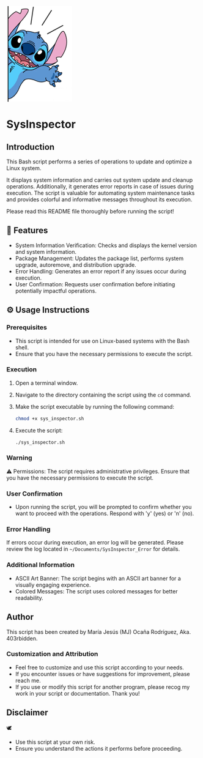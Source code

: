 ![Stitch wavin hand](https://github.com/403rbidden/Scripting-en-Linux/blob/main/SysInspector/stitch_waving_hand.png)

# SysInspector

## Introduction
This Bash script performs a series of operations to update and optimize a Linux system. 


It displays system information and carries out system update and cleanup operations. 
Additionally, it generates error reports in case of issues during execution. 
The script is valuable for automating system maintenance tasks and provides colorful and informative messages throughout its execution.


Please read this README file thoroughly before running the script!

## 🌈 Features
- System Information Verification: Checks and displays the kernel version and system information.
- Package Management: Updates the package list, performs system upgrade, autoremove, and distribution upgrade.
- Error Handling: Generates an error report if any issues occur during execution.
- User Confirmation: Requests user confirmation before initiating potentially impactful operations.

## ⚙️ Usage Instructions

### Prerequisites
- This script is intended for use on Linux-based systems with the Bash shell.
- Ensure that you have the necessary permissions to execute the script.

### Execution
1. Open a terminal window.
2. Navigate to the directory containing the script using the `cd` command.
3. Make the script executable by running the following command:

    ```bash
    chmod +x sys_inspector.sh
    ```
5. Execute the script:

    ```bash
    ./sys_inspector.sh
    ```

### Warning
⚠️ 
Permissions: The script requires administrative privileges. 
Ensure that you have the necessary permissions to execute the script.

### User Confirmation
- Upon running the script, you will be prompted to confirm whether you want to proceed with the operations. 
Respond with 'y' (yes) or 'n' (no).

### Error Handling
If errors occur during execution, an error log will be generated. 
Please review the log located in `~/Documents/SysInspector_Error` for details.

### Additional Information
- ASCII Art Banner: The script begins with an ASCII art banner for a visually engaging experience.
- Colored Messages: The script uses colored messages for better readability.

## Author
This script has been created by María Jesús (MJ) Ocaña Rodríguez, Aka. 403rbidden.

### Customization and Attribution
- Feel free to customize and use this script according to your needs.
- If you encounter issues or have suggestions for improvement, please reach me.
- If you use or modify this script for another program, please recog my work in your script or documentation. Thank you!

## Disclaimer
🕊
- Use this script at your own risk. 
- Ensure you understand the actions it performs before proceeding.
